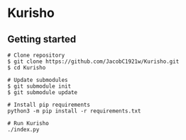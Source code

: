 # Kurisho

## Getting started

    # Clone repository
    $ git clone https://github.com/JacobC1921w/Kurisho.git
    $ cd Kurisho

    # Update submodules
    $ git submodule init
    $ git submodule update

    # Install pip requirements
    python3 -m pip install -r requirements.txt

    # Run Kurisho
    ./index.py


